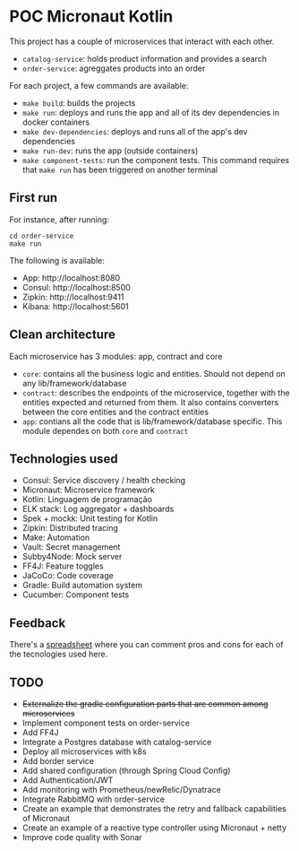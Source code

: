 # POC Micronaut Kotlin

This project has a couple of microservices that interact with each other.

- `catalog-service`: holds product information and provides a search
- `order-service`: agreggates products into an order

For each project, a few commands are available:

- `make build`: builds the projects
- `make run`: deploys and runs the app and all of its dev dependencies in docker containers
- `make dev-dependencies`: deploys and runs all of the app's dev dependencies
- `make run-dev`: runs the app (outside containers)
- `make component-tests`: run the component tests. This command requires that `make run` has been triggered on another terminal

## First run

For instance, after running:

```
cd order-service
make run
```

The following is available:

- App: http://localhost:8080
- Consul: http://localhost:8500
- Zipkin: http://localhost:9411
- Kibana: http://localhost:5601

## Clean architecture

Each microservice has 3 modules: app, contract and core

- `core`: contains all the business logic and entities. Should not depend on any lib/framework/database
- `contract`: describes the endpoints of the microservice, together with the entities expected and returned from them. It also contains converters between the core entities and the contract entities
- `app`: contians all the code that is lib/framework/database specific. This module dependes on both `core` and `contract`

## Technologies used

- Consul: Service discovery / health checking
- Micronaut: Microservice framework
- Kotlin: Linguagem de programação
- ELK stack: Log aggregator + dashboards
- Spek + mockk: Unit testing for Kotlin
- Zipkin: Distributed tracing
- Make: Automation
- Vault: Secret management
- Subby4Node: Mock server
- FF4J: Feature toggles
- JaCoCo: Code coverage
- Gradle: Build automation system
- Cucumber: Component tests

## Feedback

There's a [spreadsheet](https://docs.google.com/spreadsheets/d/1J5mbBrx1C_ZiXRZ01va3nK6MuXMHtm_WIOAOKIMhDog/edit#gid=0) where you can comment pros and cons for each of the tecnologies used here.

## TODO

- ~~Externalize the gradle configuration parts that are common among microservices~~
- Implement component tests on order-service
- Add FF4J
- Integrate a Postgres database with catalog-service
- Deploy all microservices with k8s
- Add border service
- Add shared configuration (through Spring Cloud Config)
- Add Authentication/JWT
- Add monitoring with Prometheus/newRelic/Dynatrace
- Integrate RabbitMQ with order-service
- Create an example that demonstrates the retry and fallback capabilities of Micronaut
- Create an example of a reactive type controller using Micronaut + netty
- Improve code quality with Sonar

